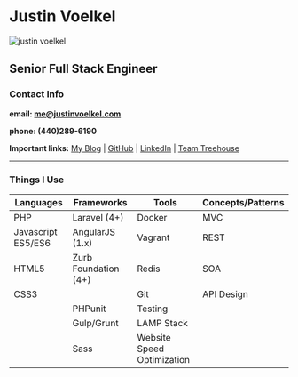 # Justin Voelkel
![justin voelkel](http://clevelandcodeworks.com/img/justinv.png)
## Senior Full Stack Engineer
### Contact Info

**email: [me@justinvoelkel.com](mailto:me@justinvoelkel.com)**

**phone: (440)289-6190**

**Important links:**
[My Blog](http://justinvoelkel.me) | 
[GitHub](https://github.com/justinvoelkel) | 
[LinkedIn](http://www.linkedin.com/pub/justin-voelkel/17/2b8/97b) | 
[Team Treehouse](https://teamtreehouse.com/justinvoelkel)
<hr/>

### Things I Use
Languages | Frameworks | Tools | Concepts/Patterns
--------- | --------- | ---------- | ---------
PHP | Laravel (4+) | Docker | MVC 
Javascript ES5/ES6 | AngularJS (1.x) | Vagrant | REST 
HTML5 | Zurb Foundation (4+) | Redis | SOA 
CSS3 |  | Git | API Design 
   |  | PHPunit | Testing 
   |  | Gulp/Grunt | LAMP Stack 
   |  | Sass | Website Speed Optimization
